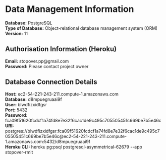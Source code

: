 # Data Management Information

**Database:** PostgreSQL  
**Type of Database:** Object-relational database management system (ORM)  
**Version:** 11  

## Authorisation Information (Heroku)
**Email:** stopover.pp@<span></span>gmail.com  
**Password:** Please contact project owner  

## Database Connection Details
**Host:** ec2-54-221-243-211.compute-1.amazonaws.com  
**Database:** d8mpuegruaai9f  
**User:** blwdfizxidfgsr  
**Port:** 5432  
**Password:** fca09f51620fcdcf1a74fd8e7e32f6cac1de9c495c705505451c669be7b5e46c  
**URI:** postgres://blwdfizxidfgsr:fca09f51620fcdcf1a74fd8e7e32f6cac1de9c495c705505451c669be7b5e46c@<span></span>ec2-54-221-243-211.compute-1.amazonaws.com:5432/d8mpuegruaai9f  
**Heroku CLI:** heroku pg:psql postgresql-asymmetrical-62679 --app stopover-rmit